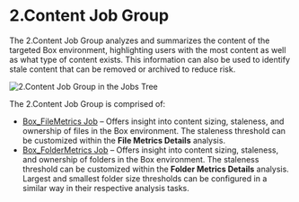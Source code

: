 # 2.Content Job Group

The 2.Content Job Group analyzes and summarizes the content of the targeted Box environment,
highlighting users with the most content as well as what type of content exists. This information
can also be used to identify stale content that can be removed or archived to reduce risk.

![2.Content Job Group in the Jobs Tree](/img/product_docs/accessanalyzer/11.6/solutions/box/content/jobstree.webp)

The 2.Content Job Group is comprised of:

- [Box_FileMetrics Job](/docs/accessanalyzer/11.6/solutions/box/content/box_filemetrics.md)
  – Offers insight into content sizing, staleness, and ownership of files in the Box environment.
  The staleness threshold can be customized within the **File Metrics Details** analysis.
- [Box_FolderMetrics Job](/docs/accessanalyzer/11.6/solutions/box/content/box_foldermetrics.md)
  – Offers insight into content sizing, staleness, and ownership of folders in the Box environment.
  The staleness threshold can be customized within the **Folder Metrics Details** analysis. Largest
  and smallest folder size thresholds can be configured in a similar way in their respective
  analysis tasks.
